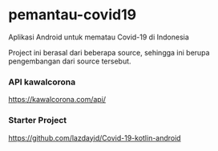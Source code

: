 # pemantau-covid19
Aplikasi Android untuk mematau Covid-19 di Indonesia

Project ini berasal dari beberapa source, sehingga ini berupa pengembangan dari source tersebut.

### API kawalcorona
https://kawalcorona.com/api/

### Starter Project
https://github.com/lazdayid/Covid-19-kotlin-android
